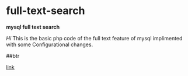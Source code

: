 # full-text-search
**mysql full text search**

*Hi*
  This is the basic php code of the full text feature of mysql implimented with some 
  Configurational changes. 

##btr

[link](http://www.google.com)
